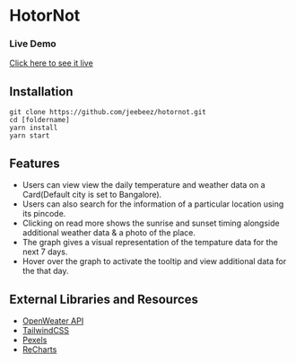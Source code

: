 # HotorNot


### Live Demo

[Click here to see it live](https://hot-or-not.netlify.app/)



## Installation

```
git clone https://github.com/jeebeez/hotornot.git
cd [foldername]
yarn install
yarn start

```

## Features



- Users can view view the daily temperature and weather data on a Card(Default city is set to Bangalore).
- Users can also search for the information of a particular location using its pincode.
- Clicking on read more shows the sunrise and sunset timing alongside additional weather data & a photo of the place.
- The graph gives a visual representation of the tempature data for the next 7 days.
- Hover over the graph to activate the tooltip and view additional data for the that day.


## External Libraries and Resources


- [OpenWeater API](https://openweathermap.org/)
- [TailwindCSS](https://www.npmjs.com/package/tailwindcss)
- [Pexels](https://www.pexels.com/)
- [ReCharts](https://www.npmjs.com/package/recharts)



